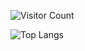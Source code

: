 ![Visitor Count](https://profile-counter.glitch.me/dawncom/count.svg)

![Top Langs](https://github-readme-stats.vercel.app/api/top-langs/?username=dawnccom&layout=compact&theme=tokyonight)
